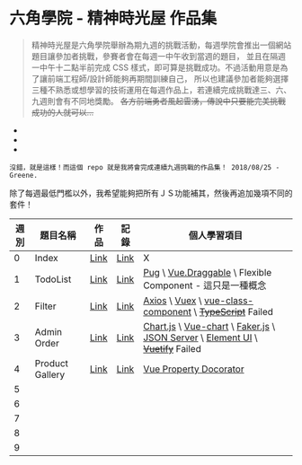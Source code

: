 # 六角學院 - 精神時光屋 作品集
> 精神時光屋是六角學院舉辦為期九週的挑戰活動，每週學院會推出一個網站題目讓參加者挑戰，參賽者會在每週一中午收到當週的題目，
> 並且在隔週一中午十二點半前完成 CSS 樣式，即可算是挑戰成功。不過活動用意是為了讓前端工程師/設計師能夠再期間訓練自己，
> 所以也建議參加者能夠選擇三種不熟悉或想學習的技術運用在每週作品上，若連續完成挑戰達三、六、九週則會有不同地獎勵。
> ~~各方前端勇者風起雲湧，傳說中只要能完美挑戰成功的人就可以...~~
-
-
-
```
沒錯，就是這樣！而這個 repo 就是我將會完成連續九週挑戰的作品集！ 2018/08/25 - Greene.
```

除了每週最低門檻以外，我希望能夠把所有ＪＳ功能補其，然後再追加幾項不同的套件！

週別|題目名稱        |作品|記錄|個人學習項目|
---|---------------|---|----|-------|
0  |Index          |[Link](https://wizardgreen.github.io/hexSchool-TheF2E-Showcase/#/)     |[Link](https://wizardgreen.github.io/Blog/2018/05/25/The-F2E-%E5%89%8D%E7%AB%AF%E4%BF%AE%E7%B7%B4%E7%B2%BE%E7%A5%9E%E6%99%82%E5%85%89%E5%B1%8B-%E5%8F%83%E8%B3%BD%E7%B4%80%E9%8C%84/)| X|
1  |TodoList       |[Link](https://wizardgreen.github.io/hexSchool-TheF2E-Showcase/#/week1)|[Link](https://wizardgreen.github.io/Blog/2018/06/10/[F2E]Week-1-TodoList/)|[Pug](https://pugjs.org/api/getting-started.html) \ [Vue.Draggable](https://github.com/SortableJS/Vue.Draggable) \ Flexible Component - 這只是一種概念|
2  |Filter         |[Link](https://wizardgreen.github.io/hexSchool-TheF2E-Showcase/#/week2)|[Link](https://wizardgreen.github.io/Blog/2018/06/18/[F2E]Week-2-Filter/)|[Axios](https://github.com/axios/axios) \ [Vuex](https://vuex.vuejs.org/zh/) \ [vue-class-component](https://github.com/vuejs/vue-class-component) \ ~~[TypeScript](https://www.typescriptlang.org/)~~ Failed|
3  |Admin Order    |[Link](https://wizardgreen.github.io/hexSchool-TheF2E-Showcase/#/week3)|[Link](https://wizardgreen.github.io/Blog/2018/06/24/[F2E]Week-3-AdminOrder/)|[Chart.js](http://www.chartjs.org/) \ [Vue-chart](https://github.com/apertureless/vue-chartjs) \ [Faker.js](https://github.com/marak/Faker.js/) \ [JSON Server](https://github.com/typicode/json-server) \ [Element UI](http://element.eleme.io/#/zh-CN) \ ~~[Vuetify](https://vuetifyjs.com/en/)~~ Failed|
4  |Product Gallery|[Link](https://wizardgreen.github.io/hexSchool-TheF2E-Showcase/#/week4)|[Link](https://wizardgreen.github.io/Blog/2018/07/01/[F2E]Week-4-ProductGallery/)|[Vue Property Docorator](https://github.com/kaorun343/vue-property-decorator)|[CSS Grid](https://css-tricks.com/snippets/css/complete-guide-grid/)|[CSS Gradients](https://www.w3schools.com/css/css3_gradients.asp)|
5  ||||
6  ||||
7  ||||
8  ||||
9  ||||
